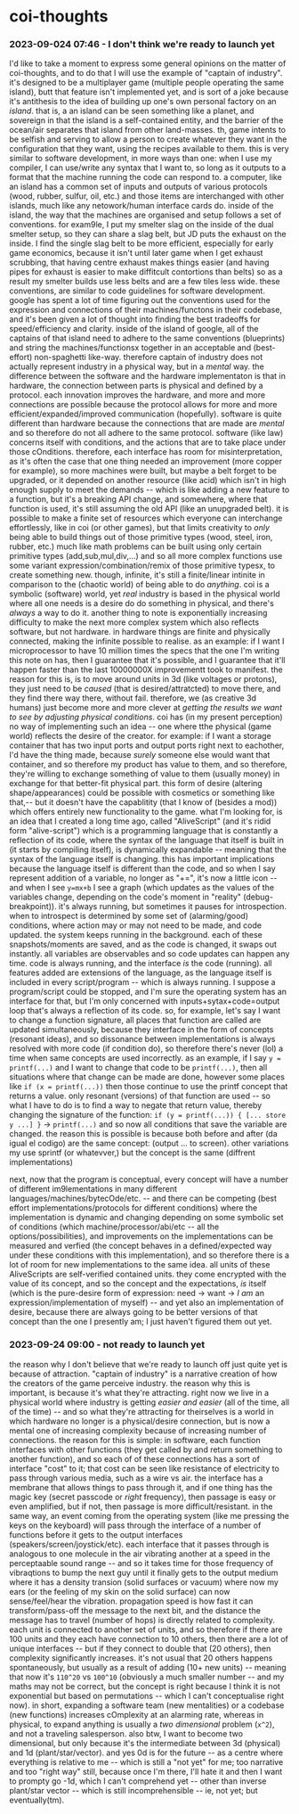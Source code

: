 # coi-thoughts

### 2023-09-024 07:46 - I don't think we're ready to launch yet

I'd like to take a moment to express some general opinions on the matter of coi-thoughts, and to do that I will use the example of "captain of industry". it's designed to be a multiplayer game (multiple people operating the same island), butt that feature isn't implemented yet, and is sort of a joke because it's antithesis to the idea of building up one's own personal factory on an *island*. that is, a an island can be seen something like a planet, and sovereign in that the island is a self-contained entity, and the barrier of the ocean/air separates that island from other land-masses. th, game intents to be selfish and serving to allow a person to create whatever they want in the configuration that they want, using the recipes available to them. this is very similar to software development, in more ways than one: when I use my compiler, I can use/write any syntax that I want to, so long as it outputs to a format that the machine running the code can respond to. a computer, like an island has a common set of inputs and outputs of various protocols (wood, rubber, sulfur, oil, etc.) and those items are interchanged with other islands, much like any netowork/human interface cards do.
  inside of the island, the way that the machines are organised and setup follows a set of conventions. for exam9le, I put my smelter slag on the inside of the dual smelter setup, so they can share a slag belt, but JD puts the exhaust on the inside. I find the single slag belt to be more efficient, especially for early game economics, because it isn't until later game when I get exhaust scrubbing, that having centre exhaust makes things easier (and having pipes for exhaust is easier to make diffitcult contortions than belts) so as a result my smelter builds use less belts and are a few tiles less wide. these conventions, are similar to code guidelines for software development. google has spent a lot of time figuring out the conventions used for the expression and connections of their machines/functons in their codebase, and it's been given a lot of thought into finding the best tradeoffs for speed/efficiency and clarity. inside of the island of google, all of the captains of that island need to adhere to the same conventions (blueprints) and string the machines/functionsx together in an acceptable and (best-effort) non-spaghetti like-way.
therefore captain of industry does not actually represent industry in a physical way, but in a *mental* way. the difference between the software and the hardware implementaton is that in hardware, the connection between parts is physical and defined by a protocol. each innovation improves the hardware, and more and more connections are possible because the protocol allows for more and more efficient/expanded/improved communication (hopefully). software is quite different than hardware because the connections that are made are *mental* and so therefore do not all adhere to the same protocol. software (like law) concerns itself with conditions, and the actions that are to take place under those cOnditions. therefore, each interface has room for misinterpretation, as it's often the case that one thing needed an improvement (more copper for example), so more machines were built, but maybe a belt forget to be upgraded, or it depended on another resource (like acid) which isn't in high enough supply to meet the demands -- which is like adding a new feature to a function, but it's a breaking API change, and somewhere, where that function is used, it's still assuming the old API (like an unupgraded belt).
  it is possible to make a finite set of resources which everyone can interchange effortlessly, like in coi (or other games), but that limits creativity to *only* being able to build things out of those primitive types (wood, steel, iron, rubber, etc.) much like math problems can be built using only certain primitive types (add,sub,mul,div,...) and so all more complex functions use some variant expression/combination/remix of those primitive typesx, to create something new. though, infinite, it's still a finite/linear intinite in comparison to the (chaotic world) of being able to do *anything*. coi is a symbolic (software) world, yet *real* industry is based in the physical world where all one needs is a desire do do something in physical, and there's *always* a way to do it.
another thing to note is exponentially increasing difficulty to make the next more complex system which also reflects software, but not hardware. in hardware things are finite and physically connected, making the infinite possible to realise. as an example: if I want I microprocessor to have 10 million times the specs that the one I'm writing this note on has, then I guarantee that it's possible, and I guarantee that it'll happen faster than the last 10000000X improvementt took to manifest. the reason for this is, is to move around units in 3d (like voltages or protons), they just need to be *caused* (that is desired/attratcted) to move there, and they find there way there, without fail. therefore, we (as creative 3d humans) just become more and more clever at *getting the results we want to see by adjusting physical conditions*.
  coi has (in my present perception) no way of implementing such an idea -- one where tthe physical (game world) reflects the desire of the creator. for example: if I want a storage container that has two input ports and output ports right next to eachother, I'd have the thing made, because *surely* someone else would want that container, and so therefore my product has value to them, and so therefore, they're willing to exchange something of value to them (usually money) in exchange for that better-fit physical part. this form of desire (altering shape/appearances) could be possible with cosmetics or something like that,-- but it doesn't have the capablitity (that I know of (besides a mod)) which offers entirely new functionality to the game.
what I'm looking for, is an idea that I created a long time ago, called "AliveScript" (and it's ridid form "alive-script") which is a programming language that is constantly a reflection of its code, where the syntax of the language that itself is built in (it starts by compiling itself), is dynamically expandable -- meaning that the syntax of the language itself is changing.
  this has important implications because the language itself is different than the code, and so when I say represent addition of a variable, no longer as "+=", it's now a little icon -- and when I see `y=mx+b` I see a graph (which updates as the values of the variables change, depending on the code's moment in "reality" (debug-breakpoint)). it's always running, but sometimes it pauses for introspection. when to introspect is determined by some set of (alarming/good) conditions, where action may or may not need to be made, and code updated. the system keeps running in the background. each of these snapshots/moments are saved, and as the code is changed, it swaps out instantly. all variables are observables and so code updates can happen any time. code is always running, and the interface *is* the code (running).
all features added are extensions of the language, as the language itself is included in every script/program -- which is always running. I suppose a program/script could be stopped, and I'm sure the operating system has an interface for that, but I'm only concerned with inputs+sytax+code=output loop that's always a reflection of its code. so, for example, let's say I want to change a function signature, all places that function are called are updated simultaneously, because they interface in the form of concepts (resonant ideas), and so dissonance between implementations is always resolved with more code (if condition do), so therefore there's never (lol) a time when same concepts are used incorrectly.
  as an example, if I say `y = printf(...)` and I want to change that code to be `printf(...)`, then all situations where that change can be made are done, however some places like `if (x = printf(...))` then those continue to use the printf concept that returns a value. only resonant (versions) of that function are used -- so what I have to do is to find a way to negate that return value, thereby changing the signature of the function: `if (y = printf(...)) { [... store y ...] }` -> `printf(...)` and so now all conditions that save the variable are changed. the reason this is possible is because both before and after (da igual el codigo) are the same concept: (output ... to screen). other variations my use sprintf (or whatevver,) but the concept is the same (diffrent implementations)

next, now that the program is conceptual, every concept will have a number of different im9lementations in many different languages/machines/bytecOde/etc. -- and there can be competing (best effort implementations/protocols for different conditions) where the implementation is dynamic and changing depending on some symbolic set of conditions (which machine/processor/abi/etc -- all the options/possibilities), and improvements on the implementations can be measured and verfied (the concept behaves in a defined/expected way under these conditions with this implementation), and so therefore there is a lot of room for new implementations to the same idea. all units of these AliveScripts are self-verified contained units. they come encrypted with the value of its concept, and so the concept and the expectations, *is* itself (which is the pure-desire form of expression: need -> want -> *I am* an expression/implementation of myself) -- and yet also an implementation of desire, because there are always going to be better versions of that concept than the one I presently am; I just haven't figured them out yet.

### 2023-09-24 09:00 - not ready to launch yet

the reason why I don't believe that we're ready to launch off just quite yet is because of attraction. "captain of industry" is a narrative creation of how the creators of the game perceive industry. the reason why this is important, is because it's what they're attracting. right now we live in a physical world where industry is getting *easier and easier* (all of the time, all of the time) -- and so what they're attracting for theirselves is a world in which hardware no longer is a physical/desire connection, but is now a mental one of increasing complexity because of increasing number of connections.
  the reason for this is simple: in software, each function interfaces with other functions (they get called by and return something to another function), and so each of of these connections has a sort of interface "cost" to it; that cost can be seen like resistance of electricity to pass through various media, such as a wire vs air. the interface has a membrane that allows things to pass through it, and if one thing has the magic key (secret passcode or *right* frequency), then passage is easy or even amplified, but if not, then passage is more difficult/resistant. in the same way, an event coming from the operating system (like me pressing the keys on the keyboard) will pass through the interface of a number of functions before it gets to the output interfaces (speakers/screen/joystick/etc). each interface that it passes through is analogous to one molecule in the air vibrating another at a speed in the perceptaable sound range -- and so it takes time for those frequency of vibraqtions to bump the next guy until it finally gets to the output medium where it has a density transion (solid surfaces or vacuum) where now my ears (or the feeling of my skin on the solid surface) can now sense/feel/hear the vibration. propagation speed is how fast it can transform/pass-off the message to the next bit, and the distance the message has to travel (number of hops) is directly related to complexity. each unit is connected to another set of units, and so therefore if there are 100 units and they each have connection to 10 others, then there are a lot of unique interfaces -- but if they connect to double that (20 others), then complexity significantly increases. it's not usual that 20 others happens spontaneously, but usually as a result of adding (10+ new units) -- meaning that now it's `110^20` vs `100^10` (obviously a much smaller number -- and my maths may not be correct, but the concept is right because I think it is not exponential but based on permutations -- which I can't conceptualise right now). in short, expanding a software team (new mentalities) or a codebase (new functions) increases cOmplexity at an alarming rate, whereas in physical, to expand anything is usually a *two dimensional* problem (`x^2`), and not a traveling salesperson.
    also btw, I want to become two dimensional, but only because it's the intermediate between 3d (physical) and 1d (plant/star/vector). and yes 0d is for the future -- as a centre where everything is relative to me -- which is still a "not yet" for me; too narrative and too "right way" still, because once I'm there, I'll hate it and then I want to prompty go -1d, which I can't comprehend yet -- other than inverse plant/star vector -- which is still incomprehensible -- ie, not yet; but eventually(tm).
